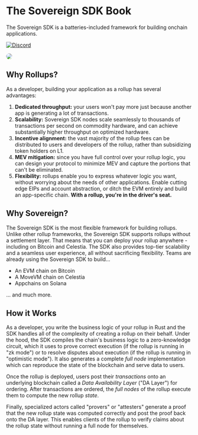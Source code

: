 # The Sovereign SDK Book

The Sovereign SDK is a batteries-included framework for building onchain
applications.

<a href="https://discord.gg/kbykCcPrcA" ><img alt="Discord" src="https://img.shields.io/discord/1050059327626555462?label=discord"/></a>

<img src="https://github.com/Sovereign-Labs/sovereign-sdk/blob/nightly/assets/banner.jpg?raw=true" style="border-radius: 10px">

## Why Rollups?

As a developer, building your application as a rollup has several advantages:

1. **Dedicated throughput:** your users won't pay more just because another app
   is generating a lot of transactions.
1. **Scalability:** Sovereign SDK nodes scale seamlessly to thousands of
   transactions per second on commodity hardware, and can achieve substantially
   higher throughput on optimized hardware.
1. **Incentive alignment:** the vast majority of the rollup fees can be
   distributed to users and developers of the rollup, rather than subsidizing
   token holders on L1.
1. **MEV mitigation:** since you have full control over your rollup logic, you
   can design your protocol to minimize MEV and capture the portions that can't
   be eliminated.
1. **Flexibility:** rollups enable you to express whatever logic you want,
   without worrying about the needs of other applications. Enable cutting edge
   EIPs and account abstraction, or ditch the EVM entirely and build an
   app-specific chain. **With a rollup, you're in the driver's seat.**

## Why Sovereign?

The Sovereign SDK is the most flexible framework for building rollups. Unlike
other rollup frameworks, the Sovereign SDK supports rollups without a settlement
layer. That means that you can deploy your rollup anywhere - including on
Bitcoin and Celestia. The SDK also provides top-tier scalability and a seamless
user experience, all without sacrificing flexibility. Teams are already using
the Sovereign SDK to build...

- An EVM chain on Bitcoin
- A MoveVM chain on Celestia
- Appchains on Solana

... and much more.

## How it Works

As a developer, you write the business logic of your rollup in Rust and the SDK
handles all of the complexity of creating a rollup on their behalf. Under the
hood, the SDK compiles the chain's business logic to a zero-knowledge circuit,
which it uses to prove correct execution (if the rollup is running in "zk mode")
or to resolve disputes about execution (if the rollup is running in "optimistic
mode"). It also generates a complete _full node_ implementation which can
reproduce the state of the blockchain and serve data to users.

Once the rollup is deployed, users post their _transactions_ onto an underlying
blockchain called a _Data Availability Layer_ ("DA Layer") for ordering. After
transactions are ordered, the _full nodes_ of the rollup execute them to compute
the new rollup _state_.

Finally, specialized actors called "provers" or "attesters" generate a proof
that the new rollup state was computed correctly and post the proof back onto
the DA layer. This enables clients of the rollup to verify claims about the
rollup state without running a full node for themselves.
